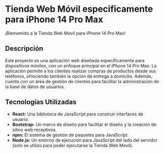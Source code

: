 # Tienda Web Móvil especificamente para iPhone 14 Pro Max

¡Bienvenido a la Tienda Web Móvil para iPhone 14 Pro Max!

## Descripción

Este proyecto es una aplicación web diseñada específicamente para dispositivos móviles, con un enfoque principal en el iPhone 14 Pro Max. La aplicación permite a los clientes realizar compras de productos desde sus teléfonos, ofreciendo también la opción de entrega a domicilio. Además, cuenta con un área de gestión de clientes para facilitar la administración de la base de datos de usuarios.

## Tecnologías Utilizadas

- **React:** Una biblioteca de JavaScript para construir interfaces de usuario.
- **Bootstrap:** Un marco de diseño para facilitar el diseño y la creación de sitios web receptivos.
- **npm:** El sistema de gestión de paquetes para JavaScript.
- **Node.js:** Un entorno de ejecución para JavaScript del lado del servidor (solo se utilizo para poder ejecutarse la Tienda Web Movil).

